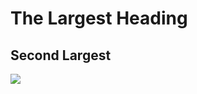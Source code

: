# The Largest Heading
## Second Largest
<img src="https://cdn.mos.cms.futurecdn.net/FaWKMJQnr2PFcYCmEyfiTm-1024-80.jpg.webp">
